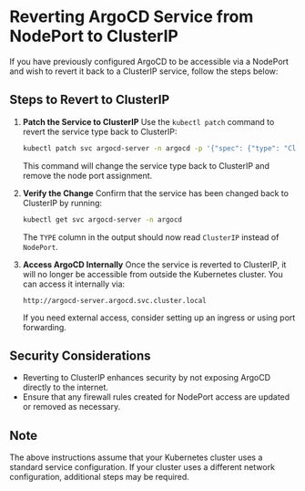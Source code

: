 # Reverting ArgoCD Service from NodePort to ClusterIP

If you have previously configured ArgoCD to be accessible via a NodePort and wish to revert it back to a ClusterIP service, follow the steps below:

## Steps to Revert to ClusterIP

1. **Patch the Service to ClusterIP**
   Use the `kubectl patch` command to revert the service type back to ClusterIP:

   ```sh
   kubectl patch svc argocd-server -n argocd -p '{"spec": {"type": "ClusterIP", "ports": [{"port": 80, "targetPort": "http", "nodePort": null}]}}'
   ```

   This command will change the service type back to ClusterIP and remove the node port assignment.

2. **Verify the Change**
   Confirm that the service has been changed back to ClusterIP by running:

   ```sh
   kubectl get svc argocd-server -n argocd
   ```

   The `TYPE` column in the output should now read `ClusterIP` instead of `NodePort`.

3. **Access ArgoCD Internally**
   Once the service is reverted to ClusterIP, it will no longer be accessible from outside the Kubernetes cluster. You can access it internally via:

   ```
   http://argocd-server.argocd.svc.cluster.local
   ```

   If you need external access, consider setting up an ingress or using port forwarding.

## Security Considerations

- Reverting to ClusterIP enhances security by not exposing ArgoCD directly to the internet.
- Ensure that any firewall rules created for NodePort access are updated or removed as necessary.

## Note
The above instructions assume that your Kubernetes cluster uses a standard service configuration. If your cluster uses a different network configuration, additional steps may be required.

